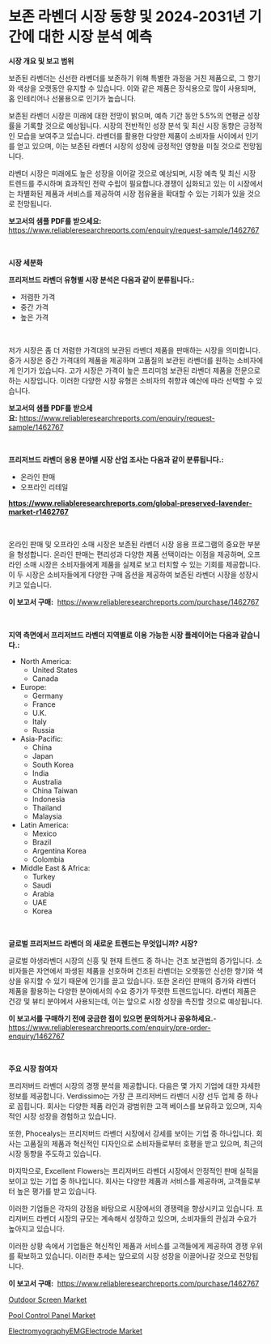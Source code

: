 <p><h1>보존 라벤더 시장 동향 및 2024-2031년 기간에 대한 시장 분석 예측</h1></p><p><strong>시장 개요 및 보고 범위</strong></p>
<p><p>보존된 라벤더는 신선한 라벤더를 보존하기 위해 특별한 과정을 거친 제품으로, 그 향기와 색상을 오랫동안 유지할 수 있습니다. 이와 같은 제품은 장식용으로 많이 사용되며, 홈 인테리어나 선물용으로 인기가 높습니다.</p><p>보존된 라벤더 시장은 미래에 대한 전망이 밝으며, 예측 기간 동안 5.5%의 연평균 성장률을 기록할 것으로 예상됩니다. 시장의 전반적인 성장 분석 및 최신 시장 동향은 긍정적인 모습을 보여주고 있습니다. 라벤더를 활용한 다양한 제품이 소비자들 사이에서 인기를 얻고 있으며, 이는 보존된 라벤더 시장의 성장에 긍정적인 영향을 미칠 것으로 전망됩니다.</p><p>라벤더 시장은 미래에도 높은 성장을 이어갈 것으로 예상되며, 시장 예측 및 최신 시장 트렌드를 주시하며 효과적인 전략 수립이 필요합니다.경쟁이 심화되고 있는 이 시장에서는 차별화된 제품과 서비스를 제공하여 시장 점유율을 확대할 수 있는 기회가 있을 것으로 전망됩니다.</p></p>
<p><strong>보고서의 샘플 PDF를 받으세요:</strong> <a href="https://www.reliableresearchreports.com/enquiry/request-sample/1462767">https://www.reliableresearchreports.com/enquiry/request-sample/1462767</a></p>
<p>&nbsp;</p>
<p><strong>시장 세분화</strong></p>
<p><strong>프리저브드 라벤더 유형별 시장 분석은 다음과 같이 분류됩니다.:</strong></p>
<p><ul><li>저렴한 가격</li><li>중간 가격</li><li>높은 가격</li></ul></p>
<p>&nbsp;</p>
<p><p>저가 시장은 좀 더 저렴한 가격대의 보관된 라벤더 제품을 판매하는 시장을 의미합니다. 중가 시장은 중간 가격대의 제품을 제공하며 고품질의 보관된 라벤더를 원하는 소비자에게 인기가 있습니다. 고가 시장은 가격이 높은 프리미엄 보관된 라벤더 제품을 전문으로 하는 시장입니다. 이러한 다양한 시장 유형은 소비자의 취향과 예산에 따라 선택할 수 있습니다.</p></p>
<p><strong>보고서의 샘플 PDF를 받으세요:</strong>&nbsp;<a href="https://www.reliableresearchreports.com/enquiry/request-sample/1462767">https://www.reliableresearchreports.com/enquiry/request-sample/1462767</a></p>
<p>&nbsp;</p>
<p><strong> 프리저브드 라벤더 응용 분야별 시장 산업 조사는 다음과 같이 분류됩니다.:</strong></p>
<p><ul><li>온라인 판매</li><li>오프라인 리테일</li></ul></p>
<p><strong><a href="https://www.reliableresearchreports.com/global-preserved-lavender-market-r1462767">https://www.reliableresearchreports.com/global-preserved-lavender-market-r1462767</a></strong></p>
<p>&nbsp;</p>
<p><p>온라인 판매 및 오프라인 소매 시장은 보존된 라벤더 시장 응용 프로그램의 중요한 부분을 형성합니다. 온라인 판매는 편리성과 다양한 제품 선택이라는 이점을 제공하며, 오프라인 소매 시장은 소비자들에게 제품을 실제로 보고 터치할 수 있는 기회를 제공합니다. 이 두 시장은 소비자들에게 다양한 구매 옵션을 제공하여 보존된 라벤더 시장을 성장시키고 있습니다.</p></p>
<p><strong>이 보고서 구매:</strong>&nbsp; <a href="https://www.reliableresearchreports.com/purchase/1462767">https://www.reliableresearchreports.com/purchase/1462767</a></p>
<p>&nbsp;</p>
<p><strong>지역 측면에서 프리저브드 라벤더 지역별로 이용 가능한 시장 플레이어는 다음과 같습니다.:</strong></p>
<p><ul>
    <li>
        North America:
        <ul>
            <li>United States</li>
            <li>Canada</li>
        </ul>
    </li>
    <li>
        Europe:
        <ul>
            <li>Germany</li>
            <li>France</li>
            <li>U.K.</li>
            <li>Italy</li>
            <li>Russia</li>
        </ul>
    </li>
    <li>
        Asia-Pacific:
        <ul>
            <li>China</li>
            <li>Japan</li>
            <li>South Korea</li>
            <li>India</li>
            <li>Australia</li>
            <li>China Taiwan</li>
            <li>Indonesia</li>
            <li>Thailand</li>
            <li>Malaysia</li>
        </ul>
    </li>
    <li>
        Latin America:
        <ul>
            <li>Mexico</li>
            <li>Brazil</li>
            <li>Argentina Korea</li>
            <li>Colombia</li>
        </ul>
    </li>
    <li>
        Middle East & Africa:
        <ul>
            <li>Turkey</li>
            <li>Saudi</li>
            <li>Arabia</li>
            <li>UAE</li>
            <li>Korea</li>
        </ul>
    </li>
    </ul></p>
<p>&nbsp;</p>
<p><strong>글로벌 프리저브드 라벤더 의 새로운 트렌드는 무엇입니까? 시장?</strong></p>
<p><p>글로벌 야생라벤더 시장의 신흥 및 현재 트렌드 중 하나는 건조 보관법의 증가입니다. 소비자들은 자연에서 파생된 제품을 선호하며 건조된 라벤더는 오랫동안 신선한 향기와 색상을 유지할 수 있기 때문에 인기를 끌고 있습니다. 또한 온라인 판매의 증가와 라벤더 제품을 활용하는 다양한 분야에서의 수요 증가가 뚜렷한 트렌드입니다. 라벤더 제품은 건강 및 뷰티 분야에서 사용되는데, 이는 앞으로 시장 성장을 촉진할 것으로 예상됩니다.</p></p>
<p><strong>이 보고서를 구매하기 전에 궁금한 점이 있으면 문의하거나 공유하세요.</strong>- <a href="https://www.reliableresearchreports.com/enquiry/pre-order-enquiry/1462767">https://www.reliableresearchreports.com/enquiry/pre-order-enquiry/1462767</a></p>
<p>&nbsp;</p>
<p><strong>주요 시장 참여자</strong></p>
<p><p>프리저버드 라벤더 시장의 경쟁 분석을 제공합니다. 다음은 몇 가지 기업에 대한 자세한 정보를 제공합니다. Verdissimo는 가장 큰 프리저버드 라벤더 시장 선두 업체 중 하나로 꼽힙니다. 회사는 다양한 제품 라인과 광범위한 고객 베이스를 보유하고 있으며, 지속적인 시장 성장을 경험하고 있습니다.</p><p>또한, Phocealys는 프리저버드 라벤더 시장에서 강세를 보이는 기업 중 하나입니다. 회사는 고품질의 제품과 혁신적인 디자인으로 소비자들로부터 호평을 받고 있으며, 최근의 시장 동향을 주도하고 있습니다.</p><p>마지막으로, Excellent Flowers는 프리저버드 라벤더 시장에서 안정적인 판매 실적을 보이고 있는 기업 중 하나입니다. 회사는 다양한 제품과 서비스를 제공하며, 고객들로부터 높은 평가를 받고 있습니다.</p><p>이러한 기업들은 각자의 강점을 바탕으로 시장에서의 경쟁력을 향상시키고 있습니다. 프리저버드 라벤더 시장의 규모는 계속해서 성장하고 있으며, 소비자들의 관심과 수요가 높아지고 있습니다.</p><p>이러한 상황 속에서 기업들은 혁신적인 제품과 서비스를 고객들에게 제공하여 경쟁 우위를 확보하고 있습니다. 이러한 추세는 앞으로의 시장 성장을 이끌어나갈 것으로 전망됩니다.</p></p>
<p><strong>이 보고서 구매:</strong>&nbsp;&nbsp;<a href="https://www.reliableresearchreports.com/purchase/1462767">https://www.reliableresearchreports.com/purchase/1462767</a></p>
<p><p><a href="https://github.com/bobicer/Market-Research-Report-List-3/blob/main/outdoor-screen-market.md">Outdoor Screen Market</a></p><p><a href="https://github.com/timeliteaut/Market-Research-Report-List-2/blob/main/pool-control-panel-market.md">Pool Control Panel Market</a></p><p><a href="https://butternut-bug-553.notion.site/ElectromyographyEMGElectrode-Market-Size-CAGR-Trends-2024-2030-3da17a46d31e44249996894de43cc441">ElectromyographyEMGElectrode Market</a></p></p>
